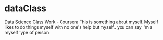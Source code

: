 dataClass
=========

Data Science Class Work - Coursera
This is something about myself. Myself likes to do things myself with no one's help but myself.. you can say I'm a myself type of person
